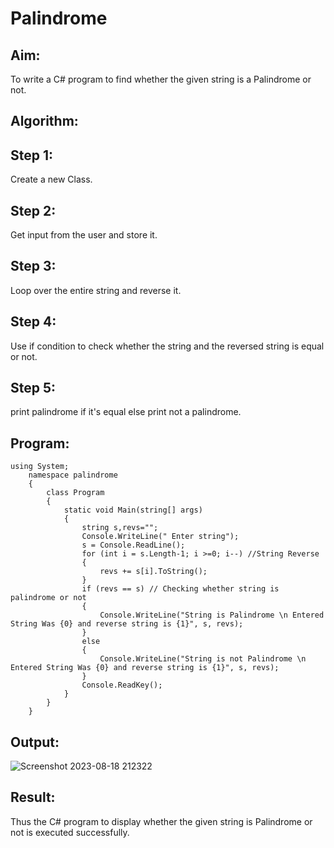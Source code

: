 # Palindrome


## Aim:
To write a C# program to find whether the given string is a Palindrome or not.
## Algorithm:
## Step 1:
Create a new Class.

## Step 2:
Get input from the user and store it.

## Step 3:
Loop over the entire string and reverse it.

## Step 4:
Use if condition to check whether the string and the reversed string is equal or not.

## Step 5:
print palindrome if it's equal else print not a palindrome.

## Program:
```
using System;  
    namespace palindrome  
    {  
        class Program  
        {  
            static void Main(string[] args)  
            {  
                string s,revs="";  
                Console.WriteLine(" Enter string");  
                s = Console.ReadLine();  
                for (int i = s.Length-1; i >=0; i--) //String Reverse  
                {  
                    revs += s[i].ToString();  
                }  
                if (revs == s) // Checking whether string is palindrome or not  
                {  
                    Console.WriteLine("String is Palindrome \n Entered String Was {0} and reverse string is {1}", s, revs);  
                }  
                else  
                {  
                    Console.WriteLine("String is not Palindrome \n Entered String Was {0} and reverse string is {1}", s, revs);  
                }  
                Console.ReadKey();  
            }  
        }  
    }
```

## Output:
![Screenshot 2023-08-18 212322](https://github.com/Dharshan011/Palindrome/assets/113497491/fdd608f0-83c8-4004-9441-e328cd1310b7)


## Result:
Thus the C# program to display whether the given string is Palindrome or not is executed successfully.
